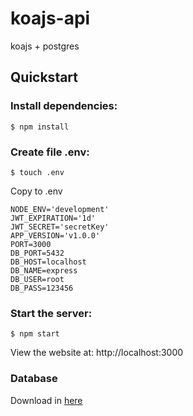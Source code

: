 # koajs-api
koajs + postgres

## Quickstart

### Install dependencies:
```$ npm install```

### Create file .env:

```$ touch .env```

Copy to .env
```
NODE_ENV='development'
JWT_EXPIRATION='1d'
JWT_SECRET='secretKey'
APP_VERSION='v1.0.0'
PORT=3000
DB_PORT=5432
DB_HOST=localhost
DB_NAME=express
DB_USER=root
DB_PASS=123456
```

### Start the server:
```$ npm start```

View the website at: http://localhost:3000

### Database
 Download in [here](https://drive.google.com/file/d/1dcDkgMjy0U5sH9qgq8ciGpphdasDhs5k/view?usp=sharing)
